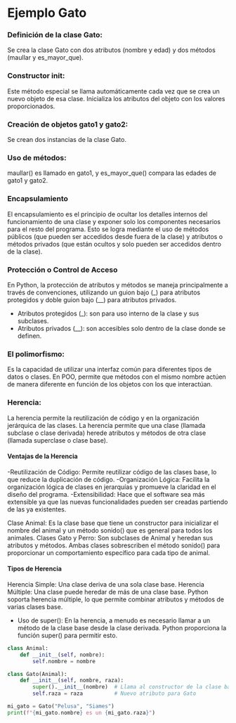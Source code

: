 # Ejemplo Gato

### Definición de la clase Gato: 
Se crea la clase Gato con dos atributos (nombre y edad) y dos métodos (maullar y es_mayor_que).
### Constructor __init__: 
Este método especial se llama automáticamente cada vez que se crea un nuevo objeto de esa clase. Inicializa los atributos del objeto con los valores proporcionados.
### Creación de objetos gato1 y gato2: 
Se crean dos instancias de la clase Gato.
### Uso de métodos: 

maullar() es llamado en gato1, y es_mayor_que() compara las edades de gato1 y gato2.

### Encapsulamiento
El encapsulamiento es el principio de ocultar los detalles internos del funcionamiento de una clase y exponer solo los componentes necesarios para el resto del programa. Esto se logra mediante el uso de métodos públicos (que pueden ser accedidos desde fuera de la clase) y atributos o métodos privados (que están ocultos y solo pueden ser accedidos dentro de la clase).

### Protección o Control de Acceso
En Python, la protección de atributos y métodos se maneja principalmente a través de convenciones, utilizando un guion bajo (_) para atributos protegidos y doble guion bajo (__) para atributos privados.

- Atributos protegidos (_): son para uso interno de la clase y sus subclases.
- Atributos privados (__): son accesibles solo dentro de la clase donde se definen.

### El polimorfismo:
Es la capacidad de utilizar una interfaz común para diferentes tipos de datos o clases. En POO, permite que métodos con el mismo nombre actúen de manera diferente en función de los objetos con los que interactúan.

### Herencia:
La herencia permite la reutilización de código y en la organización jerárquica de las clases. La herencia permite que una clase (llamada subclase o clase derivada) herede atributos y métodos de otra clase (llamada superclase o clase base).

#### Ventajas de la Herencia
-Reutilización de Código: Permite reutilizar código de las clases base, lo que reduce la duplicación de código.
-Organización Lógica: Facilita la organización lógica de clases en jerarquías y promueve la claridad en el diseño del programa.
-Extensibilidad: Hace que el software sea más extensible ya que las nuevas funcionalidades pueden ser creadas partiendo de las ya existentes.

Clase Animal: Es la clase base que tiene un constructor para inicializar el nombre del animal y un método sonido() que es general para todos los animales.
Clases Gato y Perro: Son subclases de Animal y heredan sus atributos y métodos. Ambas clases sobrescriben el método sonido() para proporcionar un comportamiento específico para cada tipo de animal.

#### Tipos de Herencia
Herencia Simple: Una clase deriva de una sola clase base.
Herencia Múltiple: Una clase puede heredar de más de una clase base. Python soporta herencia múltiple, lo que permite combinar atributos y métodos de varias clases base.

- Uso de super(): En la herencia, a menudo es necesario llamar a un método de la clase base desde la clase derivada. Python proporciona la función super() para permitir esto.

```python
class Animal:
    def __init__(self, nombre):
        self.nombre = nombre

class Gato(Animal):
    def __init__(self, nombre, raza):
        super().__init__(nombre)  # Llama al constructor de la clase base
        self.raza = raza          # Nuevo atributo para Gato

mi_gato = Gato("Pelusa", "Siames")
print(f"{mi_gato.nombre} es un {mi_gato.raza}")

```